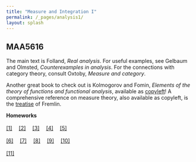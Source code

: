 ```yaml
---
title: "Measure and Integration I"
permalink: /_pages/analysis1/
layout: splash
---
```

<style type="text/css">
figcaption {
    text-align: center;
}

p{
    text-indent: 0;
}
</style>

MAA5616
----

The main text is Folland, *Real analysis*. For useful examples, see Gelbaum and Olmsted, *Counterexamples in analysis*. For the connections with category theory, consult Oxtoby, *Measure and category*.

Another great book to check out is Kolmogorov and Fomin, *Elements of the theory of functions and functional analysis*, available as [copyleft](https://archive.org/details/IntroductoryRealAnalysis/)! A comprehensive reference on measure theory, also available as copyleft, is the [treatise](https://www1.essex.ac.uk/maths/people/fremlin/mt.htm) of Fremlin.

<b>Homeworks</b><br>
<br>
[[1]]({{"/assets/pdf/hw1.pdf"}})&emsp;
[[2]]({{"/assets/pdf/hw2.pdf"}})&emsp;
[[3]]({{"/assets/pdf/hw3.pdf"}})&emsp;
[[4]]({{"/assets/pdf/hw4.pdf"}})&emsp;
[[5]]({{"/assets/pdf/hw5.pdf"}})<br>
<br>
[[6]]({{"/assets/pdf/hw6.pdf"}})&emsp;
[[7]]({{"/assets/pdf/hw7.pdf"}})&emsp;
[[8]]({{"/assets/pdf/hw8.pdf"}})&emsp;
[[9]]({{"/assets/pdf/hw9.pdf"}})&emsp;
[[10]]({{"/assets/pdf/hw10.pdf"}})<br>
<br>
[[11]]({{"/assets/pdf/hw11.pdf"}})&emsp;
